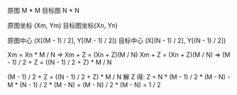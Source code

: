 原图 M * M
目标图 N * N

原图坐标 (Xm, Ym)
目标图坐标(Xn, Yn)

原图中心 (X[(M - 1) / 2], Y[(M - 1) / 2])
目标中心 (X[(N - 1) / 2], Y[(N - 1) / 2])

Xm = Xn * M / N => Xm + Z = (Xn + Z)(M / N)
Xm + Z = (Xn + Z)(M / N) => (M - 1) / 2 + Z = ((N - 1) / 2 + Z) * M / N

(M - 1) / 2 + Z = ((N - 1) / 2 + Z) * M / N 解 Z 得:
Z = N * (M - 1) / 2 * (M - N) - M * (N - 1) / 2 * (M - N) = (M - N) / 2 * (M - N) = 1 / 2